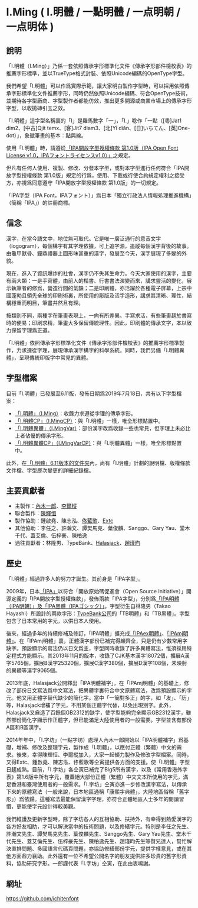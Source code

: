 # I.Ming ( I.明體 / 一點明體 / 一点明朝 / 一点明体 ) 

## 說明

「I.明體（I.Ming）」乃係一套依照傳承字形標準化文件《傳承字形部件檢校表》的推薦字形標準，並以TrueType格式封裝、依照Unicode編碼的OpenType字型。

我們希望「I.明體」可以作爲實際示範，讓大家明白製作字型時，可以採用依照傳承字形標準化文件推薦字形，同時仍然依照Unicode編碼、符合OpenType技術，並期待各字型廠商、字型製作者都能仿效，推出更多開源或商業市場上的傳承字形字型，以收拋磚引玉之效。

「I.明體」這字型名稱裏的「I」是羅馬數字「一」，「I.」唸作「一點（[粵]Jat1 dim2、[中古]Qjit temx、[客]Jit7 diam3、[北]Yī diǎn、[日]いちてん、[英]One-dot）」，象徵筆畫的基本：點與線。

使用「I.明體」時，請遵從[「IPA開放字型授權條款 第1.0版（IPA Open Font License v1.0，IPAフォントライセンスv1.0）」](LICENSE.md)之規定。

但凡有任何人使用、複製、修改、分發本字型，或對本字型進行任何符合「IPA開放字型授權條款 第1.0版」規定的行爲，使用、下載或行使合約規定權利之接受方，亦視爲同意遵守「IPA開放字型授權條款 第1.0版」的一切規定。

「IPA字型（IPA Font，IPAフォント）」爲日本「獨立行政法人情報処理推進機構」（簡稱「IPA」）的註冊商標。

## 信念

漢字，在當今語文中，地位無可取代。它是唯一廣泛通行的意音文字（logogram），每個構字有其字理依據，可上追字源，追蹤每個漢字背後的故事。由龜甲獸骨、鐘鼎禮器上圖形味甚重的漢字，發展至今天，漢字展現了多變的外貌。

現在，進入了資訊爆炸的社會，漢字仍不失其生命力。今天大家使用的漢字，主要有兩大類：一是手寫體，由前人的楷書、行書書法演變而來，講求靈活的變化，展示執筆者的修爲，營造行間的氣韻；二是印刷體，亦活躍於各種電子屏幕，上宗中國蓬勃且領先全球的印刷術裏，所使用的彫版及活字造形，講求其清晰、理性，結構穩重而明目，筆畫井然且有理。

按類別不同，兩種字在筆畫表現上，一向有所差異。手寫求活，有些筆畫趨於書寫時的便易；印刷求精，筆畫大多保留傳統理性。因此，印刷體的傳承文字，本以致力保留字理爲正道。

「I.明體」依照傳承字形標準化文件《傳承字形部件檢校表》的推薦字形標準製作，力求遵從字理，展現傳承漢字構字的科學系統。同時，我們另備「I.明體異體」，呈現傳統印版字中常見的異體。

## 字型檔案

目前「I.明體」已發展至6.11版，發佈日期爲2019年7月18日，共有以下字型檔案：

* [「I.明體」（I.Ming）](6.11/I.Ming-6.11.ttf)：收錄力求遵從字理的傳承字形。
* [「I.明體CP」（I.MingCP）](6.11/I.MingCP-6.11.ttf)：與「I.明體」一樣，唯全形標點置中。
* [「I.明體異體」（I.MingVar）](6.11/I.MingVar-6.11.ttf)：部份漢字改爲收錄一些也常見，但字理上未必比上者佔優的傳承字形。
* [「I.明體異體CP」（I.MingVarCP）](6.11/I.MingVarCP-6.11.ttf)：與「I.明體異體」一樣，唯全形標點置中。

此外，在[「I.明體」6.11版本的文件夾](6.11/)內，尚有「I.明體」計劃的說明檔、版權條款文件檔、字型歷次變更的詳細紀錄檔。

## 主要貢獻者

* 主製作：[內木一郎](https://github.com/SyaoranHinata)、[李爾樅](https://github.com/Zonz-Ly)
* 聯合製作：[陳輝恒](https://github.com/hfhchan)
* 製作協助：鍾啟堯、陳志泓、[佟藍歌](https://github.com/aikahiiragi)、[Extc](https://github.com/extc)
* 其他協助：李任之、許瀚文、譚樊馬克、葉俊麟、Sanggo、Gary Yau、堂木千代、蓋艾倫、伍梓豪、陳柏逸
* 過往貢獻者：林隆男、TypeBank、[Halasjack](https://github.com/hlsj)、[趙瑾昀](https://github.com/kunki)

## 歷史

「I.明體」經過許多人的努力才誕生。其前身是「IPA字型」。

2009年，日本[「IPA」](http://www.ipa.go.jp/)以符合「開放原始碼促進會（Open Source Initiative）」開源定義的「IPA開放字型授權條款」，發佈兩款「IPA字型」，分別爲[「IPA明體（IPA明朝）」及「IPA黑體（IPAゴシック）」](http://ipafont.ipa.go.jp/old/ipafont/download.html)。字型衍生自林隆男（Takao Hayashi）所設計的兩款字形：[TypeBank公司](https://www.typebank.co.jp/)的「TB明體」和「TB黑體」。字型包含了日本常用的字元，以供日本人使用。

後來，經過多年的持續修補及修訂，「IPA明體」擴充成[「IPAex明體」](http://ipafont.ipa.go.jp/)、[「IPAmj明體」](http://mojikiban.ipa.go.jp/)。在「IPAmj明體」裏，正體漢字部份已補完得頗齊全，只是仍有少數常用字缺字。預設顯示的寫法仍以日文爲主，字型同時收錄了許多異體寫法，惟須採用特定程式方能顯示。其2013年11月的版本，收錄了CJK基本漢字18072個，擴展A漢字5765個，擴展B漢字25320個，擴展C漢字380個，擴展D漢字108個，未映射的異體等漢字9065個。

2013年底，Halasjack公開釋出「IPA明體補字」，在「IPAmj明體」的基礎上，修改了部份日文寫法爲中文寫法，把異體字裏符合中文原體寫法，改爲預設顯示的字元。他又用正體字替代缺少的簡化字。當中「一簡對多正」的字，如「发」、「历」等，Halasjack增補了字元，不用某個正體字代替，以免出現別字。此外，Halasjack又自造了百餘個GB2312的缺字，使字型能夠完全顯示GB2312漢字，雖然部份簡化字顯示作正體字，但已能滿足大陸使用者的一般需要。字型並含有部份A區和B區漢字。

2014年年中，「I.字坊」（一點字坊）處理人內木一郎開始以「IPA明體補字」爲基礎，增補、修改及整理字元，製作成「I.明體」，以應付正體（繁體）中文的需求。後來，幸得陳輝恒、李爾樅加入，大家一起傾力製作及修改字型檔案。同時，又得Extc、鍾啟堯、陳志泓、佟藍歌等仝寅提供各方面的支援。使「I.明體」字型日趨成熟。目前，「I.字坊」各仝寅已補完了Big5所有漢字，以及《常用香港外字表》第1.6版中所有字元，覆蓋絕大部份正體（繁體）中文文本所使用的字元，滿足香港和臺灣使用者的一般需求。「I.字坊」仝寅亦進一步修改漢字寫法，以傳承下來的原體寫法（一般來說，日本地區通稱「康熙字典體」，大陸地區俗稱「舊字形」）爲依歸。這種寫法最能保留漢字字理，亦符合正體地區人士多年的閱讀習慣，更能使字元設計得較美觀。

我們維護及更新字型時，除了字坊各人的互相協助、扶持外，有幸得到熱愛漢字的各方好友相助，才可以解決當中的技術問題，以及修繕字元。特別是李任之先生、許瀚文先生、譚樊馬克先生、葉俊麟先生、Sanggo先生、Gary Yau先生、堂木千代先生、蓋艾倫先生、伍梓豪先生、陳柏逸先生、趙瑾昀先生等賢兄達人，幫忙解決直排問題、多國語言代碼頁問題，亦協助修繕部份字元，提供字樣意見，或在其他方面鼎力襄助。此外還有一位不希望公開名字的朋友提供許多珍貴的舊字形資料，協助研究字形。一郎謹代表「I.字坊」仝寅，在此由衷鳴謝。

## 網址
https://github.com/ichitenfont
